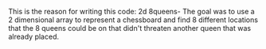 This is the reason for writing this code: 
2d 8queens- The goal was to use a 2 dimensional array to represent a chessboard and find 8 different locations that the 8 queens could be on that didn't threaten another queen that was already placed.
